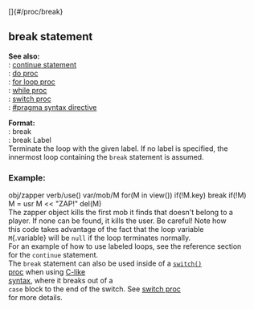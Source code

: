 []{#/proc/break}    
## break statement    
**See also:**    
:   [continue statement](/ref/proc/continue)    
:   [do proc](/ref/proc/do)    
:   [for loop proc](/ref/proc/for/loop)    
:   [while proc](/ref/proc/while)    
:   [switch proc](/ref/proc/switch)    
:   [#pragma syntax directive](/ref/DM/preprocessor/pragma/syntax)    
<!-- -->    
**Format:**    
:   break    
:   break Label    
Terminate the loop with the given label. If no label is specified, the    
innermost loop containing the `break` statement is assumed.    
### Example:    
obj/zapper verb/use() var/mob/M for(M in view()) if(!M.key) break if(!M)    
M = usr M \<\< \"ZAP!\" del(M)    
The zapper object kills the first mob it finds that doesn\'t belong to a    
player. If none can be found, it kills the user. Be careful! Note how    
this code takes advantage of the fact that the loop variable    
`M`{.variable} will be `null` if the loop terminates normally.    
For an example of how to use labeled loops, see the reference section    
for the `continue` statement.    
The `break` statement can also be used inside of a [`switch()`    
proc](/ref/proc/switch) when using [C-like    
syntax](/ref/DM/preprocessor/pragma/syntax), where it breaks out of a    
`case` block to the end of the switch. See [switch proc](/ref/proc/switch)    
for more details.  